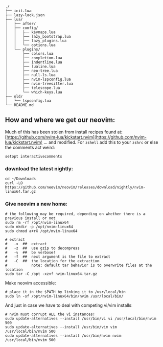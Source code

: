 ```
./
├── init.lua
├── lazy-lock.json
├── lua/
│   ├── after/
│   ├── config/
│   │   ├── keymaps.lua
│   │   ├── lazy_bootstrap.lua
│   │   ├── lazy_plugins.lua
│   │   └── options.lua
│   └── plugins/
│       ├── colors.lua
│       ├── completion.lua
│       ├── indentline.lua
│       ├── lualine.lua
│       ├── neo-tree.lua
│       ├── null-ls.lua
│       ├── nvim-lspconfig.lua
│       ├── nvim-treesitter.lua
│       ├── telescope.lua
│       └── which-keys.lua
├── old/
│   └── lspconfig.lua
└── README.md
```
## How and where we get our neovim:
Much of this has been stolen from install recipes found at:
    [https://github.com/nvim-lua/kickstart.nvim](https://github.com/nvim-lua/kickstart.nvim)
... and modified.
For `zshell` add this to your `zshrc` or else the comments act weird:
```
setopt interactivecomments
```
### download the latest nightly:
```
cd ~/Downloads
curl -LO https://github.com/neovim/neovim/releases/download/nightly/nvim-linux64.tar.gz
```
### Give neovim a new home:
```
# the following may be required, depending on whether there is a previous install or not
sudo rm -rf /opt/nvim-linux64
sudo mkdir -p /opt/nvim-linux64
sudo chmod a+rX /opt/nvim-linux64

# extract 
#   -x  ##  extract
#   -z  ##  use gzip to decompress
#   -v  ##  be verbose!
#   -f  ##  next argument is the file to extract
#   -C  ##  the location for the extraction
#           note: default tar behavior is to overwrite files at the location
sudo tar -C /opt -xzvf nvim-linux64.tar.gz
```
Make neovim accessible:
```
# place it in the $PATH by linking it to /usr/local/bin
sudo ln -sf /opt/nvim-linux64/bin/nvim /usr/local/bin/
```
And just in case we have to deal with competing vi/vim installs:
```
# nvim must corrupt ALL the vi instances!
sudo update-alternatives --install /usr/bin/vi vi /usr/local/bin/nvim 500
sudo update-alternatives --install /usr/bin/vim vim /usr/local/bin/nvim 500
sudo update-alternatives --install /usr/bin/nvim nvim /usr/local/bin/nvim 500
```
